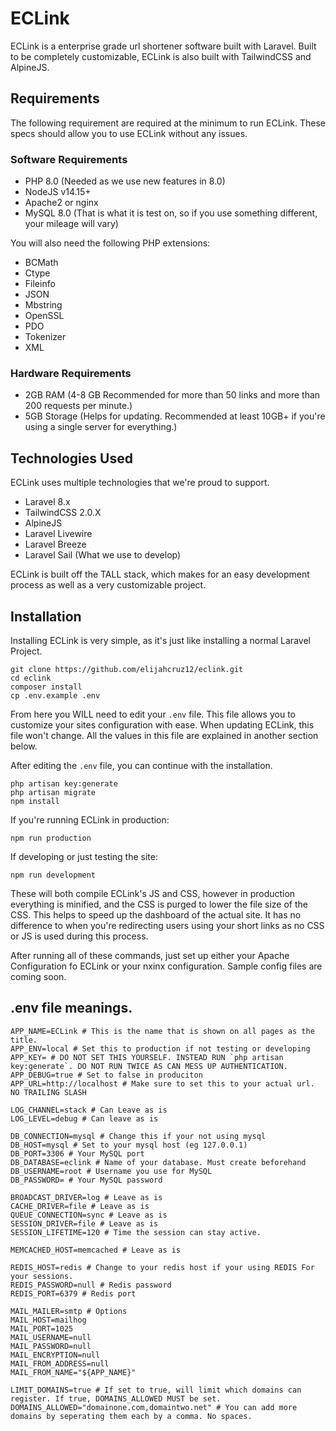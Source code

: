 # ECLink
ECLink is a enterprise grade url shortener software built with Laravel. Built to be completely customizable, ECLink is also built with TailwindCSS and AlpineJS.

## Requirements
The following requirement are required at the minimum to run ECLink. These specs should allow you to use ECLink without any issues.

### Software Requirements
- PHP 8.0 (Needed as we use new features in 8.0)
- NodeJS v14.15+
- Apache2 or nginx  
- MySQL 8.0 (That is what it is test on, so if you use something different, your mileage will vary)

You will also need the following PHP extensions:
- BCMath
- Ctype
- Fileinfo
- JSON
- Mbstring
- OpenSSL 
- PDO 
- Tokenizer
- XML

### Hardware Requirements
- 2GB RAM (4-8 GB Recommended for more than 50 links and more than 200 requests per minute.)
- 5GB Storage (Helps for updating. Recommended at least 10GB+ if you're using a single server for everything.)

## Technologies Used
ECLink uses multiple technologies that we're proud to support.
- Laravel 8.x
- TailwindCSS 2.0.X
- AlpineJS
- Laravel Livewire
- Laravel Breeze
- Laravel Sail (What we use to develop)

ECLink is built off the TALL stack, which makes for an easy development process as well as a very customizable project.

## Installation

Installing ECLink is very simple, as it's just like installing a normal Laravel Project.

````
git clone https://github.com/elijahcruz12/eclink.git
cd eclink
composer install
cp .env.example .env
````
From here you WILL need to edit your `.env` file. This file allows you to customize your sites configuration with ease. When updating ECLink, this file won't change. All the values in this file are explained in another section below.

After editing the `.env` file, you can continue with the installation.

````
php artisan key:generate
php artisan migrate
npm install
````
If you're running ECLink in production:

`npm run production`

If developing or just testing the site:

`npm run development`

These will both compile ECLink's JS and CSS, however in production everything is minified, and the CSS is purged to lower the file size of the CSS. This helps to speed up the dashboard of the actual site. It has no difference to when you're redirecting users using your short links as no CSS or JS is used during this process.

After running all of these commands, just set up either your Apache Configuration fo ECLink or your nxinx configuration. Sample config files are coming soon.

## .env file meanings.

````
APP_NAME=ECLink # This is the name that is shown on all pages as the title.
APP_ENV=local # Set this to production if not testing or developing
APP_KEY= # DO NOT SET THIS YOURSELF. INSTEAD RUN `php artisan key:generate`. DO NOT RUN TWICE AS CAN MESS UP AUTHENTICATION.
APP_DEBUG=true # Set to false in produciton
APP_URL=http://localhost # Make sure to set this to your actual url. NO TRAILING SLASH

LOG_CHANNEL=stack # Can Leave as is
LOG_LEVEL=debug # Can leave as is

DB_CONNECTION=mysql # Change this if your not using mysql
DB_HOST=mysql # Set to your mysql host (eg 127.0.0.1)
DB_PORT=3306 # Your MySQL port
DB_DATABASE=eclink # Name of your database. Must create beforehand
DB_USERNAME=root # Username you use for MySQL
DB_PASSWORD= # Your MySQL password

BROADCAST_DRIVER=log # Leave as is
CACHE_DRIVER=file # Leave as is
QUEUE_CONNECTION=sync # Leave as is
SESSION_DRIVER=file # Leave as is
SESSION_LIFETIME=120 # Time the session can stay active.

MEMCACHED_HOST=memcached # Leave as is

REDIS_HOST=redis # Change to your redis host if your using REDIS For your sessions.
REDIS_PASSWORD=null # Redis password
REDIS_PORT=6379 # Redis port

MAIL_MAILER=smtp # Options 
MAIL_HOST=mailhog
MAIL_PORT=1025
MAIL_USERNAME=null
MAIL_PASSWORD=null
MAIL_ENCRYPTION=null
MAIL_FROM_ADDRESS=null
MAIL_FROM_NAME="${APP_NAME}"

LIMIT_DOMAINS=true # If set to true, will limit which domains can register. If true, DOMAINS_ALLOWED MUST be set.
DOMAINS_ALLOWED="domainone.com,domaintwo.net" # You can add more domains by seperating them each by a comma. No spaces.

````
